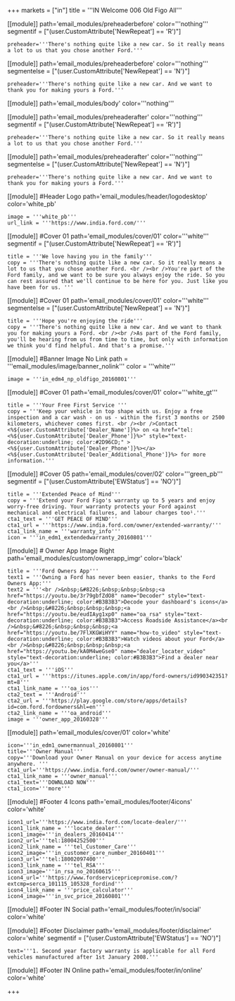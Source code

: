 +++
markets = ["in"]
title = '''IN Welcome 006 Old Figo All'''


[[module]]
path='email_modules/preheaderbefore'
color='''nothing'''
segmentif = ["(user.CustomAttribute['NewRepeat'] == 'R')"]

	preheader='''There's nothing quite like a new car. So it really means a lot to us that you chose another Ford.'''

[[module]]
path='email_modules/preheaderbefore'
color='''nothing'''
segmentelse = ["(user.CustomAttribute['NewRepeat'] == 'N')"]

	preheader='''There's nothing quite like a new car. And we want to thank you for making yours a Ford.'''

[[module]]
path='email_modules/body'
color='''nothing'''

[[module]]
path='email_modules/preheaderafter'
color='''nothing'''
segmentif = ["(user.CustomAttribute['NewRepeat'] == 'R')"]

	preheader='''There's nothing quite like a new car. So it really means a lot to us that you chose another Ford.'''

[[module]]
path='email_modules/preheaderafter'
color='''nothing'''
segmentelse = ["(user.CustomAttribute['NewRepeat'] == 'N')"]

	preheader='''There's nothing quite like a new car. And we want to thank you for making yours a Ford.'''

[[module]] #Header Logo
path='email_modules/header/logodesktop'
color='white_pb'

	image = '''white_pb'''
	url_link = '''https://www.india.ford.com/'''

[[module]] #Cover 01
path='email_modules/cover/01'
color='''white'''
segmentif = ["(user.CustomAttribute['NewRepeat'] == 'R')"]

	title = '''We love having you in the family'''
	copy = '''There's nothing quite like a new car. So it really means a lot to us that you chose another Ford. <br /><br />You're part of the Ford family, and we want to be sure you always enjoy the ride. So you can rest assured that we'll continue to be here for you. Just like you have been for us. '''

[[module]] #Cover 01
path='email_modules/cover/01'
color='''white'''
segmentelse = ["(user.CustomAttribute['NewRepeat'] == 'N')"]

	title = '''Hope you're enjoying the ride'''
	copy = '''There's nothing quite like a new car. And we want to thank you for making yours a Ford. <br /><br />As part of the Ford family, you'll be hearing from us from time to time, but only with information we think you'd find helpful. And that's a promise.'''

[[module]] #Banner Image No Link
path = '''email_modules/image/banner_nolink'''
color = '''white'''

	image = '''in_edm4_np_oldfigo_20160801'''

[[module]] #Cover 01
path='email_modules/cover/01'
color='''white_gt'''

	title = '''Your Free First Service '''
	copy = '''Keep your vehicle in top shape with us. Enjoy a free inspection and a car wash - on us - within the first 3 months or 2500 kilometers, whichever comes first. <br /><br />Contact <%${user.CustomAttribute['Dealer_Name']}%> on <a href="tel:<%${user.CustomAttribute['Dealer_Phone']}%>" style="text-decoration:underline; color:#2D96CD;" ><%${user.CustomAttribute['Dealer_Phone']}%></a> <%${user.CustomAttribute['Dealer_Additional_Phone']}%> for more information.'''

[[module]] #Cover 05
path='email_modules/cover/02'
color='''green_pb'''
segmentif = ["(user.CustomAttribute['EWStatus'] == 'NO')"]


	title = '''Extended Peace of Mind'''
	copy = '''Extend your Ford Figo's warranty up to 5 years and enjoy worry-free driving. Your warranty protects your Ford against mechanical and electrical failures, and labour charges too¹.'''
	cta1_text = '''GET PEACE OF MIND'''
	cta1_url = '''https://www.india.ford.com/owner/extended-warranty/'''
	cta1_link_name = '''warranty_info'''
	icon = '''in_edm1_extendedwarranty_20160801'''

[[module]] # Owner App Image Right
path='email_modules/custom/ownerapp_imgr'
color='black'

	title = '''Ford Owners App'''
	text1 = '''Owning a Ford has never been easier, thanks to the Ford Owners App:'''
	text2 = '''<br />&nbsp;&#8226;&nbsp;&nbsp;&nbsp;<a href="https://youtu.be/3r79gbfZdO8" name="Decoder" style="text-decoration:underline; color:#B3B3B3">Decode your dashboard's icons</a><br />&nbsp;&#8226;&nbsp;&nbsp;&nbsp;<a href="https://youtu.be/eudIAyg1xp0" name="oa_rsa" style="text-decoration:underline; color:#B3B3B3">Access Roadside Assistance</a><br />&nbsp;&#8226;&nbsp;&nbsp;&nbsp;<a href="https://youtu.be/7FlXKGWiHYY" name="how-to_video" style="text-decoration:underline; color:#B3B3B3">Watch videos about your Ford</a><br />&nbsp;&#8226;&nbsp;&nbsp;&nbsp;<a href="https://youtu.be/kA0M4weGse0" name="dealer_locater_video" style="text-decoration:underline; color:#B3B3B3">Find a dealer near you</a>'''
	cta1_text = '''iOS'''
	cta1_url = '''https://itunes.apple.com/in/app/ford-owners/id990342351?mt=8'''
	cta1_link_name = '''oa_ios'''
	cta2_text = '''Android'''
	cta2_url = '''https://play.google.com/store/apps/details?id=com.ford.fordowners&hl=en'''
	cta2_link_name = '''oa_android'''
	image = '''owner_app_20160328'''

[[module]]
path='email_modules/cover/01'
color='white'

	icon='''in_edm1_ownermannual_20160801'''
	title='''Owner Manual'''
	copy='''Download your Owner Manual on your device for access anytime anywhere. '''
	cta1_url='''https://www.india.ford.com/owner/owner-manual/'''
	cta1_link_name = '''owner_manual'''
	cta1_text='''DOWNLOAD NOW'''
	cta1_icon='''more'''

[[module]] #Footer 4 Icons
path='email_modules/footer/4icons'
color='white'

	icon1_url='''https://www.india.ford.com/locate-dealer/'''
	icon1_link_name = '''locate_dealer'''
	icon1_image='''in_dealers_20160414'''
	icon2_url='''tel:18004252500'''
	icon2_link_name = '''tel_Customer_Care'''
	icon2_image='''in_customer_care_number_20160401'''
	icon3_url='''tel:18002097400'''
	icon3_link_name = '''tel_RSA'''
	icon3_image='''in_rsa_no_20160615'''
	icon4_url='''https://www.fordservicepricepromise.com/?extcmp=serca_101115_105328_fordind'''
	icon4_link_name = '''price_calculator'''
	icon4_image='''in_svc_price_20160801'''

[[module]] #Footer IN Social
path='email_modules/footer/in/social'
color='white'

[[module]] #Footer Disclaimer
path='email_modules/footer/disclaimer'
color='white'
segmentif = ["(user.CustomAttribute['EWStatus'] == 'NO')"]


	text='''1. Second year factory warranty is applicable for all Ford vehicles manufactured after 1st January 2008.'''

[[module]] #Footer IN Online
path='email_modules/footer/in/online'
color='white'

+++
